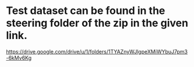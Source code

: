 # Test dataset can be found in the steering folder of the zip in the given link.

https://drive.google.com/drive/u/1/folders/1TYAZnyWJlgpeXMiWYbuJ7pm3-6kMv6Kg
